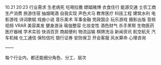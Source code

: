 10.21 20:23
行业需求
生老病死
吃喝拉撒
嫖娼赌博
衣食住行
能源交通
士农工商
生产消费
旅游住宿
抽烟喝酒
自我实现
声色犬马
教育医疗
科技工程
建筑水利
电影游戏
诗词歌赋
戏曲小说
音乐美术
军事金融
党政国企
玩乐游戏
摄影出版
音频视频
VRAR
美容美发
健身游泳
瑜伽整容
化妆变性
酒色财气
杀手黑帮
生物医药
医疗器械
学术实验
快消百货
商超便利
物流运输
棋牌洗浴
新闻资讯
航空航天
汽车机械
化工通信
保险信托
银行证券
安防保卫
开会客服
风水算命
心理咨询

——

每个行业内，都还能细分角色、分工、层次